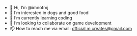 - 👋 Hi, I’m @imnotmj
- 👀 I’m interested in dogs and good food
- 🌱 I’m currently learning coding
- 💞️ I’m looking to collaborate on game development
- 📫 How to reach me via email: official.m.creates@gmail.com

<!---
imnotmj/imnotmj is a ✨ special ✨ repository because its `README.md` (this file) appears on your GitHub profile.
You can click the Preview link to take a look at your changes.
--->
